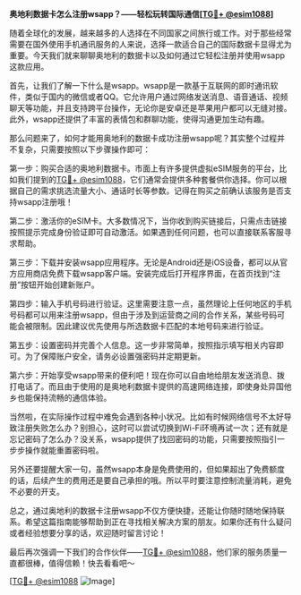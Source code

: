 **奥地利数据卡怎么注册wsapp？——轻松玩转国际通信[[TG💪+ @esim1088](https://t.me/s/esim1088)]**

随着全球化的发展，越来越多的人选择在不同国家之间旅行或工作。对于那些经常需要在国外使用手机通讯服务的人来说，选择一款适合自己的国际数据卡显得尤为重要。今天我们就来聊聊奥地利的数据卡以及如何通过它轻松注册并使用wsapp这款应用。

首先，让我们了解一下什么是wsapp。wsapp是一款基于互联网的即时通讯软件，类似于国内的微信或者QQ。它允许用户通过网络发送消息、语音通话、视频聊天等功能，并且支持跨平台操作，无论你是安卓还是苹果用户都可以无缝对接。此外，wsapp还提供了丰富的表情包和群聊功能，使得沟通更加生动有趣。

那么问题来了，如何才能用奥地利的数据卡成功注册wsapp呢？其实整个过程并不复杂，只需要按照以下步骤操作即可：

第一步：购买合适的奥地利数据卡。市面上有许多提供虚拟eSIM服务的平台，比如我们提到的[TG💪+ @esim1088](https://t.me/s/esim1088)，它们通常会提供多种套餐供你选择。你可以根据自己的需求挑选流量大小、通话时长等参数。记得在购买之前确认该服务是否支持wsapp注册哦！

第二步：激活你的eSIM卡。大多数情况下，当你收到购买链接后，只需点击链接按照提示完成身份验证即可自动激活。如果遇到任何问题，也可以直接联系客服寻求帮助。

第三步：下载并安装wsapp应用程序。无论是Android还是iOS设备，都可以从官方应用商店免费下载wsapp客户端。安装完成后打开程序界面，在首页找到“注册”按钮开始创建新账户。

第四步：输入手机号码进行验证。这里需要注意一点，虽然理论上任何地区的手机号码都可以用来注册wsapp，但由于涉及到运营商之间的合作关系，某些号码可能会被限制。因此建议优先使用与所选数据卡匹配的本地号码来进行验证。

第五步：设置密码并完善个人信息。这一步非常简单，按照指示填写相关内容即可。为了保障账户安全，请务必设置强密码并定期更新。

第六步：开始享受wsapp带来的便利吧！现在你可以自由地给朋友发送消息、拨打电话了。而且由于使用的是奥地利数据卡提供的高速网络连接，即使身处异国他乡也能保持流畅的通信体验。

当然啦，在实际操作过程中难免会遇到各种小状况。比如有时候网络信号不太好导致注册失败怎么办？别担心，这时可以尝试切换到Wi-Fi环境再试一次；还有就是忘记密码了怎么办？没关系，wsapp提供了找回密码的功能，只需要按照指引一步步操作就能重置密码啦。

另外还要提醒大家一句，虽然wsapp本身是免费使用的，但如果超出了免费额度的话，后续产生的费用还是要自己承担的哦。所以平时要注意控制流量消耗，避免不必要的开支。

总之，通过奥地利的数据卡注册wsapp不仅方便快捷，还能让你随时随地保持联系。希望这篇指南能够帮助到正在寻找相关解决方案的朋友。如果你还有什么疑问或者经验想要分享的话，欢迎随时留言讨论！

最后再次强调一下我们的合作伙伴——[TG💪+ @esim1088](https://t.me/s/esim1088)，他们家的服务质量一直都很棒，值得信赖！快去看看吧～

[[TG💪+ @esim1088](https://t.me/s/esim1088) ![Image](https://i.postimg.cc/4NQfJmqS/Snipaste-2025-05-13-00-14-12.png)]